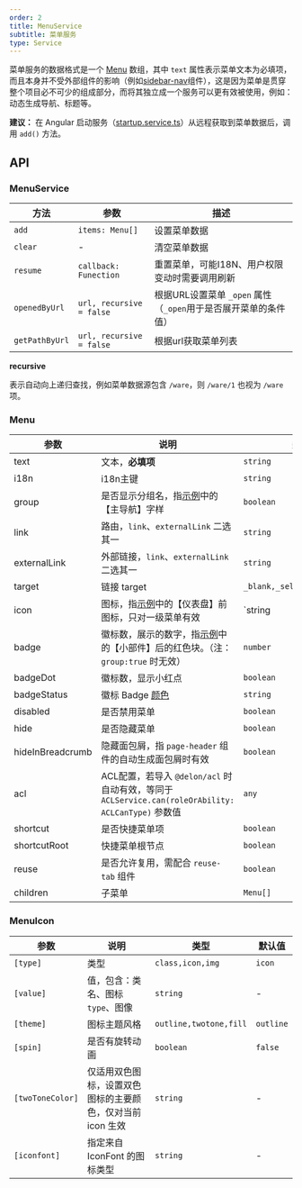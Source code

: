 ```yaml
---
order: 2
title: MenuService
subtitle: 菜单服务
type: Service
---
```


菜单服务的数据格式是一个 [Menu](https://github.com/ng-alain/delon/blob/master/packages/theme/src/services/menu/interface.ts) 数组，其中 `text` 属性表示菜单文本为必填项，而且本身并不受外部组件的影响（例如[sidebar-nav](/components/sidebar-nav)组件），这是因为菜单是贯穿整个项目必不可少的组成部分，而将其独立成一个服务可以更有效被使用，例如：动态生成导航、标题等。

**建议：** 在 Angular 启动服务（[startup.service.ts](https://github.com/ng-alain/ng-alain/blob/master/src/app/core/startup/startup.service.ts)）从远程获取到菜单数据后，调用 `add()` 方法。

## API

### MenuService

| 方法 | 参数 | 描述 |
| ----- | --- | ---- |
| `add` | `items: Menu[]` | 设置菜单数据 |
| `clear` | - | 清空菜单数据 |
| `resume` | `callback: Funection` | 重置菜单，可能I18N、用户权限变动时需要调用刷新 |
| `openedByUrl` | `url, recursive = false` | 根据URL设置菜单 `_open` 属性（`_open`用于是否展开菜单的条件值） |
| `getPathByUrl` | `url, recursive = false` | 根据url获取菜单列表 |

**recursive**

表示自动向上递归查找，例如菜单数据源包含 `/ware`，则 `/ware/1` 也视为 `/ware` 项。

### Menu

参数 | 说明 | 类型 | 默认值
----|------|-----|------
text | 文本，**必填项** | `string` | -
i18n | i18n主键 | `string` | -
group | 是否显示分组名，指[示例](//ng-alain.github.io/ng-alain/)中的【主导航】字样 | `boolean` | `true`
link | 路由，`link`、`externalLink` 二选其一 | `string` | -
externalLink | 外部链接，`link`、`externalLink` 二选其一 | `string` | -
target | 链接 target | `_blank,_self,_parent,_top` | -
icon | 图标，指[示例](//ng-alain.github.io/ng-alain/)中的【仪表盘】前图标，只对一级菜单有效 | `string | MenuIcon` | -
badge | 徽标数，展示的数字，指[示例](//ng-alain.github.io/ng-alain/)中的【小部件】后的红色块。（注：`group:true` 时无效） | `number` | -
badgeDot | 徽标数，显示小红点 | `boolean` | -
badgeStatus | 徽标 Badge [颜色](https://ng.ant.design/components/badge/en#nz-badge) | `string` | -
disabled | 是否禁用菜单 | `boolean` | `false`
hide | 是否隐藏菜单 | `boolean` | `false`
hideInBreadcrumb | 隐藏面包屑，指 `page-header` 组件的自动生成面包屑时有效 | `boolean` | -
acl | ACL配置，若导入 `@delon/acl` 时自动有效，等同于 `ACLService.can(roleOrAbility: ACLCanType)` 参数值 | `any` | -
shortcut | 是否快捷菜单项 | `boolean` | -
shortcutRoot | 快捷菜单根节点 | `boolean` | -
reuse | 是否允许复用，需配合 `reuse-tab` 组件 | `boolean` | -
children | 子菜单 | `Menu[]` | -

### MenuIcon

参数 | 说明 | 类型 | 默认值
----|------|-----|------
`[type]` | 类型 | `class,icon,img` | `icon`
`[value]` | 值，包含：类名、图标 `type`、图像 | `string` | -
`[theme]` | 图标主题风格 | `outline,twotone,fill` | `outline`
`[spin]` | 是否有旋转动画 | `boolean` | `false`
`[twoToneColor]` | 仅适用双色图标，设置双色图标的主要颜色，仅对当前 icon 生效 | `string` | -
`[iconfont]` | 指定来自 IconFont 的图标类型 | `string` | -
